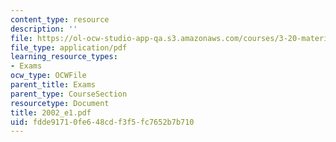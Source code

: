 ```yaml
---
content_type: resource
description: ''
file: https://ol-ocw-studio-app-qa.s3.amazonaws.com/courses/3-20-materials-at-equilibrium-sma-5111-fall-2003/fdde91710fe648cdf3f5fc7652b7b710_2002_e1.pdf
file_type: application/pdf
learning_resource_types:
- Exams
ocw_type: OCWFile
parent_title: Exams
parent_type: CourseSection
resourcetype: Document
title: 2002_e1.pdf
uid: fdde9171-0fe6-48cd-f3f5-fc7652b7b710
---
```

